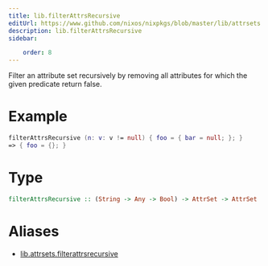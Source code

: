 ```yaml
---
title: lib.filterAttrsRecursive
editUrl: https://www.github.com/nixos/nixpkgs/blob/master/lib/attrsets.nix#L409C5
description: lib.filterAttrsRecursive
sidebar:

    order: 8
---
```


Filter an attribute set recursively by removing all attributes for
which the given predicate return false.

# Example

```nix
filterAttrsRecursive (n: v: v != null) { foo = { bar = null; }; }
=> { foo = {}; }
```

# Type

```haskell
filterAttrsRecursive :: (String -> Any -> Bool) -> AttrSet -> AttrSet
```


# Aliases

- [lib.attrsets.filterattrsrecursive](/nix-doc-comments/reference/lib/attrsets/lib-attrsets-filterattrsrecursive)


